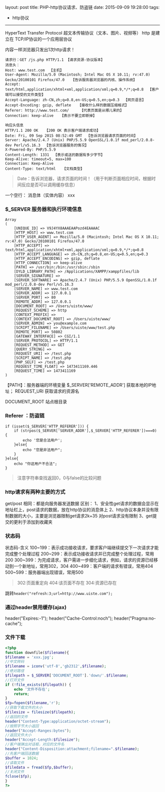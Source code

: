 layout: post
title: PHP-http协议请求、防盗链
date: 2015-09-09 19:28:00
tags:
- http协议
---

HyperText Transfer Protocol  超文本传输协议（文本、图片、视频等）
http 是建立在 TCP/IP协议的一个应用层协议

内容一样浏览器只发出1次http请求！

```
请求行：GET /js.php HTTP/1.1 【请求资源-协议版本】
消息头：
Host: www.test.com  【主机】
User-Agent: Mozilla/5.0 (Macintosh; Intel Mac OS X 10.11; rv:47.0) Gecko/20100101 Firefox/47.0   【告诉服务器浏览器的内核、操作系统】
Accept: text/html,application/xhtml+xml,application/xml;q=0.9,*/*;q=0.8  【客户端可以接受的文件类型】
Accept-Language: zh-CN,zh;q=0.8,en-US;q=0.5,en;q=0.3  【网页语言】
Accept-Encoding: gzip, deflate   【接收什么样的数据压缩格式】
Referer: http://www.test.com/     【代表页面是从哪儿来的】
Connection: keep-alive   【表示不要立即断掉】
```

```
响应头信息
HTTP/1.1 200 OK   【200 OK 表示客户端请求成功】
Date: Fri, 09 Sep 2015 08:52:49 GMT  【告诉浏览器请求页面的时间】
Server: Apache/2.4.7 (Unix) PHP/5.5.9 OpenSSL/1.0.1f mod_perl/2.0.8-dev Perl/v5.16.3  【告诉浏览器服务的情况】
X-Powered-By: PHP/5.5.9  
Content-Length: 1331  【表示或送的数据有多少字节】
Keep-Alive: timeout=5, max=100
Connection: Keep-Alive
Content-Type: text/html   【文档类型】
```

>Date：告诉浏览器，请求页面的时间！（用于判断页面相应时间，根据时间反应是否可以调用缓存信息）

一个空行：
消息体（实体内容）
xxx

### $_SERVER 服务器和执行环境信息

```
Array
(
    [UNIQUE_ID] => V9J4YX8AAAEAAPozd4EAAAAC
    [HTTP_HOST] => www.test.com
    [HTTP_USER_AGENT] => Mozilla/5.0 (Macintosh; Intel Mac OS X 10.11; rv:47.0) Gecko/20100101 Firefox/47.0
    [HTTP_ACCEPT] => text/html,application/xhtml+xml,application/xml;q=0.9,*/*;q=0.8
    [HTTP_ACCEPT_LANGUAGE] => zh-CN,zh;q=0.8,en-US;q=0.5,en;q=0.3
    [HTTP_ACCEPT_ENCODING] => gzip, deflate
    [HTTP_CONNECTION] => keep-alive
    [PATH] => /usr/bin:/bin:/usr/sbin:/sbin
    [DYLD_LIBRARY_PATH] => /Applications/XAMPP/xamppfiles/lib
    [SERVER_SIGNATURE] => 
    [SERVER_SOFTWARE] => Apache/2.4.7 (Unix) PHP/5.5.9 OpenSSL/1.0.1f mod_perl/2.0.8-dev Perl/v5.16.3
    [SERVER_NAME] => www.test.com
    [SERVER_ADDR] => 127.0.0.1
    [SERVER_PORT] => 80
    [REMOTE_ADDR] => 127.0.0.1
    [DOCUMENT_ROOT] => /Users/uiste/www/
    [REQUEST_SCHEME] => http
    [CONTEXT_PREFIX] => 
    [CONTEXT_DOCUMENT_ROOT] => /Users/uiste/www/
    [SERVER_ADMIN] => you@example.com
    [SCRIPT_FILENAME] => /Users/uiste/www/test.php
    [REMOTE_PORT] => 50802
    [GATEWAY_INTERFACE] => CGI/1.1
    [SERVER_PROTOCOL] => HTTP/1.1
    [REQUEST_METHOD] => GET
    [QUERY_STRING] => 
    [REQUEST_URI] => /test.php
    [SCRIPT_NAME] => /test.php
    [PHP_SELF] => /test.php
    [REQUEST_TIME_FLOAT] => 1473411169.446
    [REQUEST_TIME] => 1473411169
)
```

【PATH】：服务器端的环境变量
$_SERVER['REMOTE_ADDR'] 获取本地的IP地址；
REQUEST_URI  获取请求的资源名

DOCUMENT_ROOT 站点根目录

### Referer ：防盗链

```
if (isset($_SERVER['HTTP_REFERER'])) {
	if (strpos($_SERVER['SERVER_ADDR'],$_SERVER['HTTP_REFERER'])===0) {
		echo '您是合法用户';
	}else{
		echo "您是非法用户";
	}
}else{
	echo "你这用户不合法";
}
```

>注意字符串查找返回0，0与false的比较问题

### http请求有两种主要的方式
get/post
相同：都是向服务器发送数据
区别：
1、安全性get请求的数据会显示在地址栏上，post请求的数据，放在http协议的消息体上
2、http协议本身并没有限制数据的大小，主要是浏览器限制get请求2k+35
	对post请求没有限制
3、get提交的更利于添加到收藏夹

### 状态码
状态码-含义
100~199：表示成功接收请求，要求客户端继续提交下一次请求才能完成整个处理过程
200~299：表示成功接收请求并已完成整个处理过程，常用200
300~399：为完成请求，客户需进一步细化请求，例如，请求的资源已经移动到一个新地址，常用302，304
400~499：客户端的请求有错误，常用404
500~599：服务器端出现错误，常用500

>302:页面重定向
404:该页面不存在
304:资源已存在

跳转``header("refresh:3;url=http://www.uiste.com");``

### 通过header禁用缓存(ajax)
header("Expires:-1");
header("Cache-Control:noch");
header("Pragma:no-cache");

### 文件下载
```php
<?php 
function downfile($filename){
$filename = 'xxx.jpg';
//中文转码
$filename = iconv('utf-8','gb2312',$filename);
//绝对路径
$filepath = $_SERVER['DOCUMENT_ROOT'].'down/'.$filename;
//打开文件
if (!file_exists($filepath)) {
	echo '文件不存在';
	return;
}
$fp=fopen($filename,'r');
//获取下载文件的大小
$filesize = filesize($filepath);
//返回的文件
header("Content-Type:application/octet-stream");
//按照字节大小返回
header("Accept-Ranges:bytes");
//返回文件大小
header("Accept-Length:$filesize");
//客户端弹出对话框，对应的文件名
header("Content-Disposition:attachment;filename=".$filename);
//先客户端回送数据
$buffer = 1024;
//读取文件
$filedata = fread($fp,$buffer);
//关闭文件
fclose($fp);
}
?>
```













